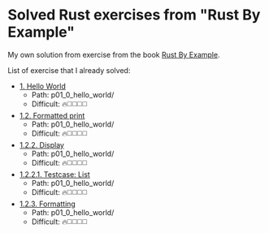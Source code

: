 # Solved Rust exercises from "Rust By Example" 

My own solution from exercise from the book [Rust By Example](https://doc.rust-lang.org/rust-by-example).

List of exercise that I already solved:

- [1. Hello World](https://doc.rust-lang.org/rust-by-example/hello.html)
  - Path: p01_0_hello_world/
  - Difficult: 🔥◻️◻️◻️◻️
- [1.2. Formatted print](https://doc.rust-lang.org/rust-by-example/hello/print.html)
  - Path: p01_0_hello_world/
  - Difficult: 🔥◻️◻️◻️◻️
- [1.2.2. Display](https://doc.rust-lang.org/rust-by-example/hello/print/print_display.html)
  - Path: p01_0_hello_world/
  - Difficult: 🔥◻️◻️◻️◻️
- [1.2.2.1. Testcase: List](https://doc.rust-lang.org/rust-by-example/hello/print/print_display/testcase_list.html)
  - Path: p01_0_hello_world/
  - Difficult: 🔥◻️◻️◻️◻️
- [1.2.3. Formatting](https://doc.rust-lang.org/rust-by-example/hello/print/fmt.html)
  - Path: p01_0_hello_world/
  - Difficult: 🔥◻️◻️◻️◻️